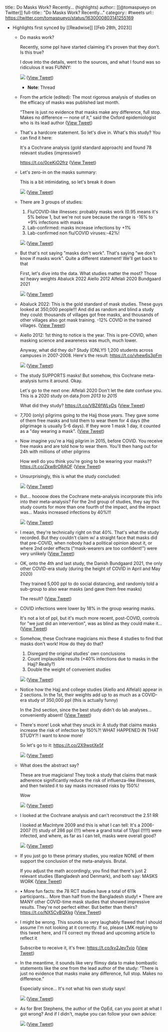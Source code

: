 title:: Do Masks Work? Recently... (highlights)
author:: [[@tomaspueyo on Twitter]]
full-title:: "Do Masks Work? Recently..."
category:: #tweets
url:: https://twitter.com/tomaspueyo/status/1630000803141255169

- Highlights first synced by [[Readwise]] [[Feb 28th, 2023]]
	- Do masks work?
	  
	  Recently, some ppl have started claiming it's proven that they don't. Is this true? 
	  
	  I dove into the details, went to the sources, and what I found was so ridiculous it was FUNNY: 
	  
	  ![](https://pbs.twimg.com/media/Fp7YF3WWwAIZDDd.jpg) ([View Tweet](https://twitter.com/tomaspueyo/status/1630000803141255169))
		- **Note**: Thread
	- From the article (edited):
	  The most rigorous analysis of studies on the efficacy of masks was published last month. 
	  
	  “There is just no evidence that masks make any difference, full stop. Makes no difference — none of it,” said the Oxford epidemiologist who is its lead author ([View Tweet](https://twitter.com/tomaspueyo/status/1630000804936466433))
	- That's a hardcore statement. So let's dive in. What's this study? You can find it here:
	  
	  It's a Cochrane analysis (gold standard approach) and found 78 relevant studies (impressive!)
	  
	  https://t.co/0ceKiO2frz ([View Tweet](https://twitter.com/tomaspueyo/status/1630000806488317952))
	- Let's zero-in on the masks summary:
	  
	  This is a bit intimidating, so let's break it down 
	  
	  ![](https://pbs.twimg.com/media/Fp7ZlQmWIAI_Vop.jpg) ([View Tweet](https://twitter.com/tomaspueyo/status/1630000808212193281))
	- There are 3 groups of studies:
	  1. Flu/COVID-like illnesses: probably masks work (0.95 means it's 5% below 1, but we're not sure because the range is -16% to +9% infections with masks
	  2. Lab-confirmed: masks increase infections by +1% 
	  3. Lab-confirmed non flu/COVID viruses:-42%! 
	  
	  ![](https://pbs.twimg.com/media/Fp7Z3n7XsAkH89v.jpg) ([View Tweet](https://twitter.com/tomaspueyo/status/1630000809881509888))
	- But that's not saying "masks don't work". That's saying "we don't know if masks work". Quite a different statement! We'll get back to that
	  
	  First, let's dive into the data. What studies matter the most? Those w/ heavy weights
	  Abaluck 2022
	  Aiello 2012
	  Alfelali 2020
	  Bundgaard 2021 
	  
	  ![](https://pbs.twimg.com/media/Fp7ay5RWAAEYCbW.jpg) ([View Tweet](https://twitter.com/tomaspueyo/status/1630000811680964608))
	- Abaluck 2022: This is the gold standard of mask studies. These guys looked at 350,000 people!!! And did as random and blind a study they could: thousands of villages got free masks, and thousands of other villages also got mask training. -12% COVID in the trained villages. ([View Tweet](https://twitter.com/tomaspueyo/status/1630000813450964993))
	- Aiello 2012: 1st thing to notice is the year. This is pre-COVID, when masking science and awareness was much, much lower. 
	  
	  Anyway, what did they do? Study (ONLY!) 1,200 students across campuses in 2007-2008. Here's the result:
	  https://t.co/vhew6s3pFm 
	  
	  ![](https://pbs.twimg.com/media/Fp7cwQMXsAUzi9-.jpg) ([View Tweet](https://twitter.com/tomaspueyo/status/1630000815149547521))
	- The study SUPPORTS masks! But somehow, this Cochrane meta-analysis turns it around. Okay.
	  
	  Let's go to the next one: Alfelali 2020
	  Don't let the date confuse you. This is a 2020 study on data *from 2013 to 2015*
	  
	  What did they study?
	  https://t.co/VBZ6fWLyDs ([View Tweet](https://twitter.com/tomaspueyo/status/1630000817167118337))
	- 7,700 (only) pilgrims going to the Hajj those years. They gave some of them free masks and told them to wear them for 4 days (the pilgrimage is usually 5-6 days). If they wore 1 mask 1 day, it counted as a "day wearing a mask". ([View Tweet](https://twitter.com/tomaspueyo/status/1630000818974859267))
	- Now imagine you're a Hajj pilgrim in 2015, before COVID. You receive free masks and are told how to wear them. You'll then hang out for 24h with millions of other pilgrims
	  
	  How well do you think you're going to be wearing your masks?? https://t.co/Zkw8rORAOF ([View Tweet](https://twitter.com/tomaspueyo/status/1630000820581199872))
	- Unsurprisingly, this is what the study concluded: 
	  
	  ![](https://pbs.twimg.com/media/Fp7emEmWcAAXAKg.png) ([View Tweet](https://twitter.com/tomaspueyo/status/1630000822309232641))
	- But... hoooow does the Cochrane meta-analysis incorporate this info into their meta-analysis? For the 2nd group of studies, they say this study counts for more than one fourth of the impact, and the impact was... Masks increased infections by 40%!!! 
	  
	  ![](https://pbs.twimg.com/media/Fp7fCXfXoAAxeUM.jpg) ([View Tweet](https://twitter.com/tomaspueyo/status/1630000824041578497))
	- I mean, they're technically right on that 40%. That's what the study recorded. But they couldn't claim w/ a straight face that masks did that pre-COVID, when nobody had a political opinion about it, or where 2nd order effects ("mask-wearers are too confident!") were very unlikely ([View Tweet](https://twitter.com/tomaspueyo/status/1630000825991942144))
	- OK, onto the 4th and last study, the Danish Bundgaard 2021, the only other COVID-era study (during the height of COVID in April and May 2020)
	  
	  They trained 5,000 ppl to do social distancing, and randomly told a sub-group to also wear masks (and gave them free masks)
	  
	  The result? ([View Tweet](https://twitter.com/tomaspueyo/status/1630000827594047496))
	- COVID infections were lower by 18% in the group wearing masks.
	  
	  It's not a lot of ppl, but it's much more recent, post-COVID, controls for "we just did an intervention", was as blind as they could make it... ([View Tweet](https://twitter.com/tomaspueyo/status/1630000829414383618))
	- Somehow, these Cochrane magicians mix these 4 studies to find that masks don't work! How do they do that?
	  1. Disregard the original studies' own conclusions
	  2. Count implausible results (+40% infections due to masks in the Hajj? Really?)
	  3. Double the weight of convenient studies 
	  
	  ![](https://pbs.twimg.com/media/Fp7h420WYAAZh1q.jpg) ([View Tweet](https://twitter.com/tomaspueyo/status/1630000831100600320))
	- Notice how the Hajj and college studies (Aiello and Alfelali) appear in 2 sections. In the 1st, their weights add up to as much as a COVID-era study of 350,000 ppl (this is actually funny)
	  
	  In the 2nd section, since the best study didn't do lab analyses... conveniently absent! ([View Tweet](https://twitter.com/tomaspueyo/status/1630000832711122944))
	- There's more! Look what they snuck in:
	  A study that claims masks increase the risk of infection by 150%?! WHAT HAPPENED IN THAT STUDY?! I want to know more!
	  
	  So let's go to it:
	  https://t.co/2X9wptXe5f 
	  
	  ![](https://pbs.twimg.com/media/Fp7kGgVX0AEc6ly.jpg) ([View Tweet](https://twitter.com/tomaspueyo/status/1630000834430877696))
	- What does the abstract say?
	  
	  These are true magicians! They took a study that claims that mask adherence significantly reduce the risk of influenza-like illnesses, and then twisted it to say masks increased risks by 150%! 
	  
	  Wow 
	  
	  ![](https://pbs.twimg.com/media/Fp7kX6wWAAM7A3P.jpg) ([View Tweet](https://twitter.com/tomaspueyo/status/1630000836100210690))
	- I looked at the Cochrane analysis and can't reconstruct the 2.51 RR
	  
	  I looked at MacIntyre 2009 and this is what I can tell:
	  It's a 2006-2007 (!!) study of 286 ppl (!!!) where a grand total of 17ppl (!!!!!) were infected, and where, as far as I can tell, masks were overall good? 
	  
	  ![](https://pbs.twimg.com/media/Fp7nACgXoAEeus2.jpg) ([View Tweet](https://twitter.com/tomaspueyo/status/1630000837765242881))
	- If you just go to these primary studies, you realize NONE of them support the conclusion of the meta-analysis. Brutal.
	  
	  If you adjust the math accordingly, you find that there's just 2 relevant studies (Bangladesh and Denmark), and both say: MASKS WORK ([View Tweet](https://twitter.com/tomaspueyo/status/1630000839531036672))
	- • More fun facts: the 78 RCT studies have a total of 611k participants... More than half from the Bangladesh study!
	  • There are MANY other COVID-time mask studies that showed impressive results. They're not perfect either. But better than theirs?
	  https://t.co/NX5CvBQXkg ([View Tweet](https://twitter.com/tomaspueyo/status/1630000841166929920))
	- I might be wrong. This sounds so very laughably flawed that I should assume I'm not looking at it correctly. If so, please LMK replying to this tweet here, and I'll correct my thread and upcoming article to reflect it
	  
	  Subscribe to receive it, it's free:
	  https://t.co/ky2JevTvio ([View Tweet](https://twitter.com/tomaspueyo/status/1630000842836176898))
	- In the meantime, it sounds like very flimsy data to make bombastic statements like the one from the lead author of the study:
	  “There is just no evidence that masks make any difference, full stop. Makes no difference.” 
	  
	  Especially since... It's not what his own study says! 
	  
	  ![](https://pbs.twimg.com/media/Fp7qRI_WYAAd66G.jpg) ([View Tweet](https://twitter.com/tomaspueyo/status/1630000844413325313))
	- As for Bret Stephens, the author of the OpEd, can you point at what I got wrong? And if I didn't, maybe you can follow your own advice: 
	  
	  ![](https://pbs.twimg.com/media/Fp7uAwSWYAII_ws.jpg) ([View Tweet](https://twitter.com/tomaspueyo/status/1630002113051852800))